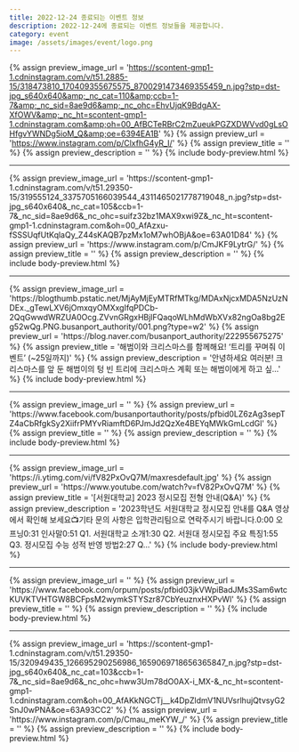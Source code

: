 ```yaml
---
title: 2022-12-24 종료되는 이벤트 정보
description: 2022-12-24에 종료되는 이벤트 정보들을 제공합니다.
category: event
image: /assets/images/event/logo.png
---
```

{% assign preview_image_url = 'https://scontent-gmp1-1.cdninstagram.com/v/t51.2885-15/318473810_170409355675575_8700291473469355459_n.jpg?stp=dst-jpg_s640x640&amp;_nc_cat=110&amp;ccb=1-7&amp;_nc_sid=8ae9d6&amp;_nc_ohc=EhvUjqK9BdgAX-XfOWV&amp;_nc_ht=scontent-gmp1-1.cdninstagram.com&amp;oh=00_AfBCTeRBrC2mZueukPGZXDWVvd0gLsOHfgvYWNDg5ioM_Q&amp;oe=6394EA1B' %}
{% assign preview_url = 'https://www.instagram.com/p/ClxfhG4yR_I/' %}
{% assign preview_title = '' %}
{% assign preview_description = '' %}
{% include body-preview.html %}
<hr>{% assign preview_image_url = 'https://scontent-gmp1-1.cdninstagram.com/v/t51.29350-15/319555124_3375705166039544_4311465021778719048_n.jpg?stp=dst-jpg_s640x640&amp;_nc_cat=105&amp;ccb=1-7&amp;_nc_sid=8ae9d6&amp;_nc_ohc=suifz32bz1MAX9xwi9Z&amp;_nc_ht=scontent-gmp1-1.cdninstagram.com&amp;oh=00_AfAzxu-fSSSUqfUtKqlaQy_Z44sKAQB7pzMx1oM7whOBjA&amp;oe=63A01D84' %}
{% assign preview_url = 'https://www.instagram.com/p/CmJKF9LytrG/' %}
{% assign preview_title = '' %}
{% assign preview_description = '' %}
{% include body-preview.html %}
<hr>{% assign preview_image_url = 'https://blogthumb.pstatic.net/MjAyMjEyMTRfMTkg/MDAxNjcxMDA5NzUzNDEx._gTewLXV6jOmxqyOMXxgIfqPDCb-2QqGwwdWRZUA0Ocg.ZVvnGRgxHBjlFQaqoWLhMdWbXVx82ngOa8bg2Eg52wQg.PNG.busanport_authority/001.png?type=w2' %}
{% assign preview_url = 'https://blog.naver.com/busanport_authority/222955675275' %}
{% assign preview_title = '해범이와 크리스마스를 함께해요! &lsquo;트리를 꾸며줘 이벤트&rsquo; (~25일까지)' %}
{% assign preview_description = '안녕하세요 여러분! 크리스마스를 앞 둔 해범이의 텅 빈 트리에 크리스마스 계획 또는 해범이에게 하고 싶...' %}
{% include body-preview.html %}
<hr>{% assign preview_image_url = '' %}
{% assign preview_url = 'https://www.facebook.com/busanportauthority/posts/pfbid0LZ6zAg3sepTZ4aCbRfgkSy2XiifrPMYvRiamftD6PJmJd2QzXe4BEYqMWkGmLcdGl' %}
{% assign preview_title = '' %}
{% assign preview_description = '' %}
{% include body-preview.html %}
<hr>{% assign preview_image_url = 'https://i.ytimg.com/vi/fV82PxOvQ7M/maxresdefault.jpg' %}
{% assign preview_url = 'https://www.youtube.com/watch?v=fV82PxOvQ7M' %}
{% assign preview_title = '[서원대학교] 2023 정시모집 전형 안내(Q&amp;A)' %}
{% assign preview_description = '2023학년도 서원대학교 정시모집 안내를 Q&amp;A 영상에서 확인해 보세요📺기타 문의 사항은 입학관리팀으로 연락주시기 바랍니다.0:00 오프닝0:31 인사말0:51 Q1. 서원대학교 소개1:30 Q2. 서원대 정시모집 주요 특징1:55 Q3. 정시모집 수능 성적 반영 방법2:27 Q...' %}
{% include body-preview.html %}
<hr>{% assign preview_image_url = '' %}
{% assign preview_url = 'https://www.facebook.com/orpum/posts/pfbid03jkVWpiBadJMs3Sam6wtcKUVKTVHTGW8BCFpsM2wymkSTYSzr87CbYeuznxHXPvWl' %}
{% assign preview_title = '' %}
{% assign preview_description = '' %}
{% include body-preview.html %}
<hr>{% assign preview_image_url = 'https://scontent-gmp1-1.cdninstagram.com/v/t51.29350-15/320949435_126695290256986_1659069718656365847_n.jpg?stp=dst-jpg_s640x640&amp;_nc_cat=103&amp;ccb=1-7&amp;_nc_sid=8ae9d6&amp;_nc_ohc=hww3Um78dO0AX-i_MX-&amp;_nc_ht=scontent-gmp1-1.cdninstagram.com&amp;oh=00_AfAKkNGCTj__k4DpZldmV1NUVsrlhujQtvsyG2SnJ0wPNA&amp;oe=63A93CC2' %}
{% assign preview_url = 'https://www.instagram.com/p/Cmau_meKYW_/' %}
{% assign preview_title = '' %}
{% assign preview_description = '' %}
{% include body-preview.html %}
